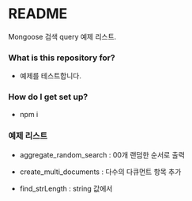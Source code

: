 # README #

Mongoose 검색 query 예제 리스트.

### What is this repository for? ###

* 예제를 테스트합니다.

### How do I get set up? ###

* npm i 

### 예제 리스트 ###

* aggregate_random_search : 00개 랜덤한 순서로 출력

* create_multi_documents : 다수의 다큐먼트 항목 추가

* find_strLength : string 값에서 

